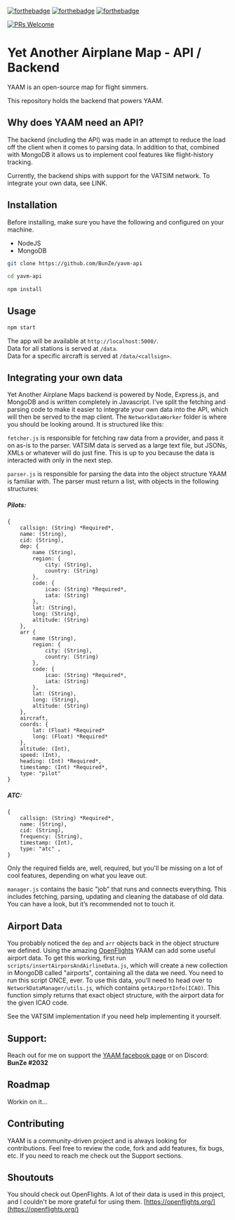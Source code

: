[![forthebadge](https://forthebadge.com/images/badges/60-percent-of-the-time-works-every-time.svg)](https://forthebadge.com) [![forthebadge](https://forthebadge.com/images/badges/made-with-javascript.svg)](https://forthebadge.com) [![forthebadge](https://forthebadge.com/images/badges/built-with-love.svg)](https://forthebadge.com)
  
  [![PRs Welcome](https://img.shields.io/badge/PRs-welcome-brightgreen.svg?style=flat-square)](http://makeapullrequest.com)
  
# Yet Another Airplane Map - API / Backend  
  

YAAM is an open-source map for flight simmers.  
  

This repository holds the backend that powers YAAM.  
  
  
  

## Why does YAAM need an API?  
  

The backend (including the API) was made in an attempt to reduce the load off the client when it comes to parsing data. In addition to that, combined with MongoDB it allows us to implement cool features like flight-history tracking.  
  

Currently, the backend ships with support for the VATSIM network. To integrate your own data, see LINK.  

## Installation  
  Before installing, make sure you have the following and configured on your machine.  
  

 - NodeJS
 - MongoDB

  
```bash  
git clone https://github.com/BunZe/yavm-api  
  
cd yavm-api  
  
npm install  
```  

## Usage  
  

```bash  
npm start  
```  

The app will be available at `http://localhost:5000/`.  
Data for all stations is served at `/data`.  
Data for a specific aircraft is served at `/data/<callsign>`.  
  

## Integrating your own data
Yet Another Airplane Maps backend is powered by Node, Express.js, and MongoDB and is written completely in Javascript. I've split the fetching and parsing code to make it easier to integrate your own data into the API, which will then be served to the map client. 
The `NetworkDataWorker`  folder is where you should be looking around. It is structured like this:

`fetcher.js` is responsible for fetching raw data from a provider, and pass it on as-is to the parser. VATSIM data is served as a large text file, but JSONs, XMLs or whatever will do just fine. This is up to you because the data is interacted with only in the next step.

`parser.js` is responsible for parsing the data into the object structure YAAM is familiar with. The parser must return a list, with objects in the following structures:

##### Pilots:
```
{
	callsign: (String) *Required*,
	name: (String),
	cid: (String),
	dep: { 
	    name (String),
	    region: {
	        city: (String),
	        country: (String) 
	    },
	    code: {
	        icao: (String) *Required*,
	        iata: (String) 
	    },
	    lat: (String),
	    long: (String),
	    altitude: (String) 
	},
	arr {
	    name (String),
	    region: {
	        city: (String),
	        country: (String) 
	    },
	    code: {
	        icao: (String) *Required*,
	        iata: (String) 
	    },
	    lat: (String),
	    long: (String),
	    altitude: (String) 
	},
	aircraft,
	coords: {
	    lat: (Float) *Required*
	    long: (Float) *Required*
	},
	altitude: (Int),
	speed: (Int),
	heading: (Int) *Required*,
	timestamp: (Int) *Required*,
	type: "pilot"
}
```

##### ATC:
```
{
	callsign: (String) *Required*,
	name: (String),
	cid: (String),
	frequency: (String),
	timestamp: (Int),
	type: "atc" ,
}
```

Only the required fields are, well, required, but you'll be missing on a lot of cool features, depending on what you leave out. 

`manager.js` contains the basic "job" that runs and connects everything. This includes fetching, parsing, updating and cleaning the database of old data. You can have a look, but it’s recommended not to touch it.

## Airport Data
You probably noticed the `dep` and `arr` objects back in the object structure we defined. Using the amazing [OpenFlights](https://openflights.org/data.html)  YAAM can add some useful airport data. To get this working, first run `scripts/insertAirporsAndAirlineData.js`, which will create a new collection in MongoDB called "airports", containing all the data we need. You need to run this script ONCE, ever. To use this data, you'll need to head over to `NetworkDataManager/utils.js`, which contains `getAirportInfo(ICAO)`. This function simply returns that exact object structure, with the airport data for the given ICAO code. 

See the VATSIM implementation if you need help implementing it yourself.


## Support:
Reach out for me on support the [YAAM facebook page](https://www.facebook.com/yetanotherairplanemap) or on Discord: ****BunZe #2032****

## Roadmap
Workin on it...

## Contributing
YAAM is a community-driven project and is always looking for contributions. Feel free to review the code, fork and add features, fix bugs, etc. If you need to reach me check out the Support sections.

## Shoutouts
You should check out OpenFlights. A lot of their data is used in this project, and I couldn't be more grateful for using them. 
[https://openflights.org/](https://openflights.org/)
